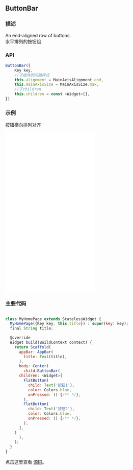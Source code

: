 ## ButtonBar

### 描述
An end-aligned row of buttons.  
水平排列的按钮组

### API
```javascript
ButtonBar({
	Key key,
	//子组件的间隔样式
	this.alignment = MainAxisAlignment.end,
	this.mainAxisSize = MainAxisSize.max,
	//子children
	this.children = const <Widget>[],
})

```


### 示例  
按钮横向排列对齐
<iframe src="./web/index.html" width="280px" height="500px" frameborder="0" scrolling="no"></iframe>

### 主要代码
```javascript

class MyHomePage extends StatelessWidget {
  MyHomePage({Key key, this.title}) : super(key: key);
  final String title;

  @override
  Widget build(BuildContext context) {
    return Scaffold(
      appBar: AppBar(
        title: Text(title),
      ),
      body: Center(
        child:ButtonBar(
	  children: <Widget>[
	    FlatButton(
	      child: Text('按钮1'),
	      color: Colors.blue,
	      onPressed: () {/** */},
	    ),
	    FlatButton(
	      child: Text('按钮2'),
	      color: Colors.blue,
	      onPressed: () {/** */},
	    ),
	  ],
	)
      ), 
    );
  }
}
```

点击这里查看 [源码](./web/main.dart)。

